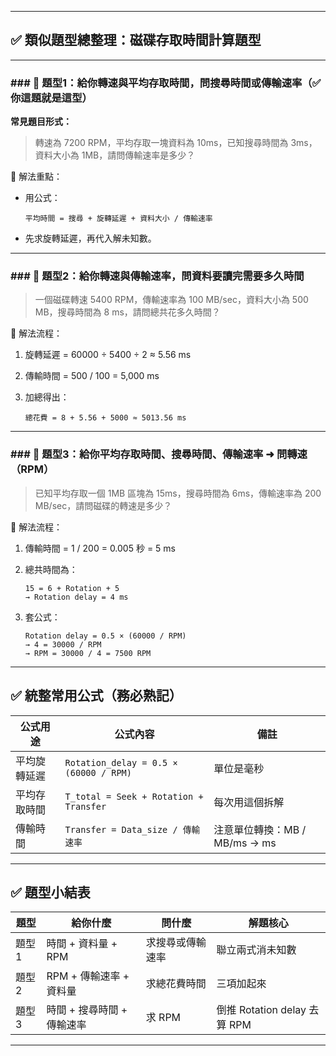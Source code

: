 
---

## ✅ 類似題型總整理：磁碟存取時間計算題型

---

### ### 📘 題型1：給你轉速與平均存取時間，問搜尋時間或傳輸速率（✅ 你這題就是這型）

**常見題目形式：**

> 轉速為 7200 RPM，平均存取一塊資料為 10ms，已知搜尋時間為 3ms，資料大小為 1MB，請問傳輸速率是多少？

🧠 解法重點：

* 用公式：

  ```
  平均時間 = 搜尋 + 旋轉延遲 + 資料大小 / 傳輸速率
  ```
* 先求旋轉延遲，再代入解未知數。

---

### ### 📘 題型2：給你轉速與傳輸速率，問資料要讀完需要多久時間

> 一個磁碟轉速 5400 RPM，傳輸速率為 100 MB/sec，資料大小為 500 MB，搜尋時間為 8 ms，請問總共花多久時間？

🧠 解法流程：

1. 旋轉延遲 = 60000 ÷ 5400 ÷ 2 ≈ 5.56 ms
2. 傳輸時間 = 500 / 100 = 5,000 ms
3. 加總得出：

   ```
   總花費 = 8 + 5.56 + 5000 ≈ 5013.56 ms
   ```

---

### ### 📘 題型3：給你平均存取時間、搜尋時間、傳輸速率 ➜ 問轉速（RPM）

> 已知平均存取一個 1MB 區塊為 15ms，搜尋時間為 6ms，傳輸速率為 200 MB/sec，請問磁碟的轉速是多少？

🧠 解法流程：

1. 傳輸時間 = 1 / 200 = 0.005 秒 = 5 ms
2. 總共時間為：

   ```
   15 = 6 + Rotation + 5
   → Rotation delay = 4 ms
   ```
3. 套公式：

   ```
   Rotation delay = 0.5 × (60000 / RPM)
   → 4 = 30000 / RPM
   → RPM = 30000 / 4 = 7500 RPM
   ```

---

## ✅ 統整常用公式（務必熟記）

| 公式用途   | 公式內容                                   | 備註                     |
| ------ | -------------------------------------- | ---------------------- |
| 平均旋轉延遲 | `Rotation_delay = 0.5 × (60000 / RPM)` | 單位是毫秒                  |
| 平均存取時間 | `T_total = Seek + Rotation + Transfer` | 每次用這個拆解                |
| 傳輸時間   | `Transfer = Data_size / 傳輸速率`          | 注意單位轉換：MB / MB/ms → ms |

---

## ✅ 題型小結表

| 題型  | 給你什麼             | 問什麼      | 解題核心                     |
| --- | ---------------- | -------- | ------------------------ |
| 題型1 | 時間 + 資料量 + RPM   | 求搜尋或傳輸速率 | 聯立兩式消未知數                 |
| 題型2 | RPM + 傳輸速率 + 資料量 | 求總花費時間   | 三項加起來                    |
| 題型3 | 時間 + 搜尋時間 + 傳輸速率 | 求 RPM    | 倒推 Rotation delay 去算 RPM |

---
